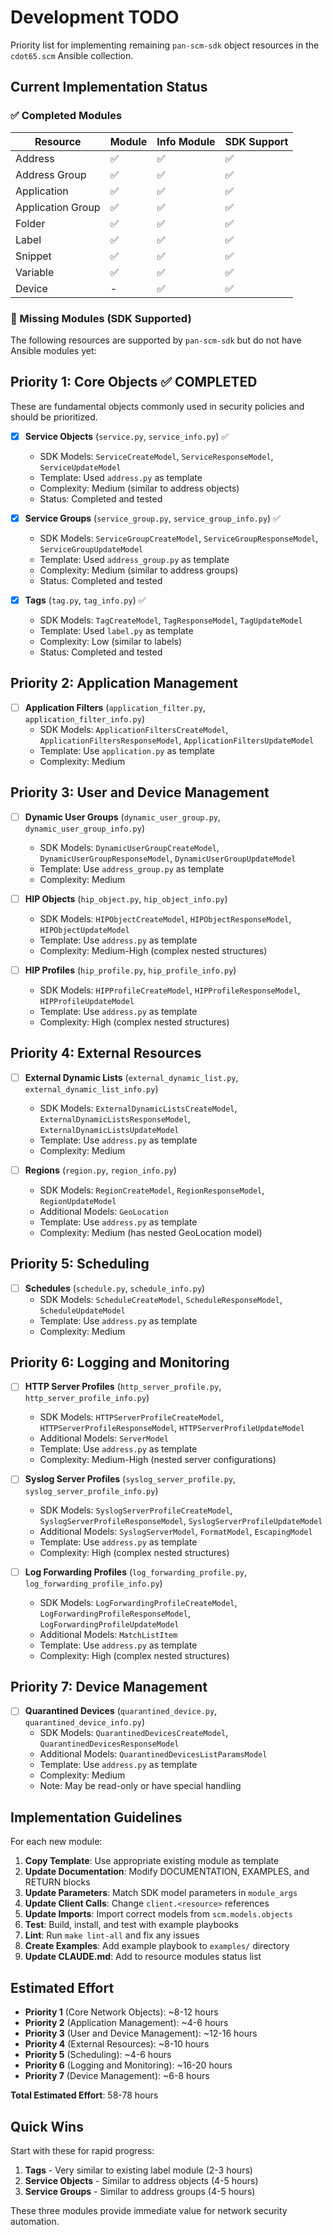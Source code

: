 # Development TODO

Priority list for implementing remaining `pan-scm-sdk` object resources in the `cdot65.scm` Ansible collection.

## Current Implementation Status

### ✅ Completed Modules

| Resource | Module | Info Module | SDK Support |
|----------|--------|-------------|-------------|
| Address | ✅ | ✅ | ✅ |
| Address Group | ✅ | ✅ | ✅ |
| Application | ✅ | ✅ | ✅ |
| Application Group | ✅ | ✅ | ✅ |
| Folder | ✅ | ✅ | ✅ |
| Label | ✅ | ✅ | ✅ |
| Snippet | ✅ | ✅ | ✅ |
| Variable | ✅ | ✅ | ✅ |
| Device | - | ✅ | ✅ |

### 🔴 Missing Modules (SDK Supported)

The following resources are supported by `pan-scm-sdk` but do not have Ansible modules yet:

## Priority 1: Core Objects ✅ COMPLETED

These are fundamental objects commonly used in security policies and should be prioritized.

- [x] **Service Objects** (`service.py`, `service_info.py`) ✅
  - SDK Models: `ServiceCreateModel`, `ServiceResponseModel`, `ServiceUpdateModel`
  - Template: Used `address.py` as template
  - Complexity: Medium (similar to address objects)
  - Status: Completed and tested

- [x] **Service Groups** (`service_group.py`, `service_group_info.py`) ✅
  - SDK Models: `ServiceGroupCreateModel`, `ServiceGroupResponseModel`, `ServiceGroupUpdateModel`
  - Template: Used `address_group.py` as template
  - Complexity: Medium (similar to address groups)
  - Status: Completed and tested

- [x] **Tags** (`tag.py`, `tag_info.py`) ✅
  - SDK Models: `TagCreateModel`, `TagResponseModel`, `TagUpdateModel`
  - Template: Used `label.py` as template
  - Complexity: Low (similar to labels)
  - Status: Completed and tested

## Priority 2: Application Management

- [ ] **Application Filters** (`application_filter.py`, `application_filter_info.py`)
  - SDK Models: `ApplicationFiltersCreateModel`, `ApplicationFiltersResponseModel`, `ApplicationFiltersUpdateModel`
  - Template: Use `application.py` as template
  - Complexity: Medium

## Priority 3: User and Device Management

- [ ] **Dynamic User Groups** (`dynamic_user_group.py`, `dynamic_user_group_info.py`)
  - SDK Models: `DynamicUserGroupCreateModel`, `DynamicUserGroupResponseModel`, `DynamicUserGroupUpdateModel`
  - Template: Use `address_group.py` as template
  - Complexity: Medium

- [ ] **HIP Objects** (`hip_object.py`, `hip_object_info.py`)
  - SDK Models: `HIPObjectCreateModel`, `HIPObjectResponseModel`, `HIPObjectUpdateModel`
  - Template: Use `address.py` as template
  - Complexity: Medium-High (complex nested structures)

- [ ] **HIP Profiles** (`hip_profile.py`, `hip_profile_info.py`)
  - SDK Models: `HIPProfileCreateModel`, `HIPProfileResponseModel`, `HIPProfileUpdateModel`
  - Template: Use `address.py` as template
  - Complexity: High (complex nested structures)

## Priority 4: External Resources

- [ ] **External Dynamic Lists** (`external_dynamic_list.py`, `external_dynamic_list_info.py`)
  - SDK Models: `ExternalDynamicListsCreateModel`, `ExternalDynamicListsResponseModel`, `ExternalDynamicListsUpdateModel`
  - Template: Use `address.py` as template
  - Complexity: Medium

- [ ] **Regions** (`region.py`, `region_info.py`)
  - SDK Models: `RegionCreateModel`, `RegionResponseModel`, `RegionUpdateModel`
  - Additional Models: `GeoLocation`
  - Template: Use `address.py` as template
  - Complexity: Medium (has nested GeoLocation model)

## Priority 5: Scheduling

- [ ] **Schedules** (`schedule.py`, `schedule_info.py`)
  - SDK Models: `ScheduleCreateModel`, `ScheduleResponseModel`, `ScheduleUpdateModel`
  - Template: Use `address.py` as template
  - Complexity: Medium

## Priority 6: Logging and Monitoring

- [ ] **HTTP Server Profiles** (`http_server_profile.py`, `http_server_profile_info.py`)
  - SDK Models: `HTTPServerProfileCreateModel`, `HTTPServerProfileResponseModel`, `HTTPServerProfileUpdateModel`
  - Additional Models: `ServerModel`
  - Template: Use `address.py` as template
  - Complexity: Medium-High (nested server configurations)

- [ ] **Syslog Server Profiles** (`syslog_server_profile.py`, `syslog_server_profile_info.py`)
  - SDK Models: `SyslogServerProfileCreateModel`, `SyslogServerProfileResponseModel`, `SyslogServerProfileUpdateModel`
  - Additional Models: `SyslogServerModel`, `FormatModel`, `EscapingModel`
  - Template: Use `address.py` as template
  - Complexity: High (complex nested structures)

- [ ] **Log Forwarding Profiles** (`log_forwarding_profile.py`, `log_forwarding_profile_info.py`)
  - SDK Models: `LogForwardingProfileCreateModel`, `LogForwardingProfileResponseModel`, `LogForwardingProfileUpdateModel`
  - Additional Models: `MatchListItem`
  - Template: Use `address.py` as template
  - Complexity: High (complex nested structures)

## Priority 7: Device Management

- [ ] **Quarantined Devices** (`quarantined_device.py`, `quarantined_device_info.py`)
  - SDK Models: `QuarantinedDevicesCreateModel`, `QuarantinedDevicesResponseModel`
  - Additional Models: `QuarantinedDevicesListParamsModel`
  - Template: Use `address.py` as template
  - Complexity: Medium
  - Note: May be read-only or have special handling

## Implementation Guidelines

For each new module:

1. **Copy Template**: Use appropriate existing module as template
2. **Update Documentation**: Modify DOCUMENTATION, EXAMPLES, and RETURN blocks
3. **Update Parameters**: Match SDK model parameters in `module_args`
4. **Update Client Calls**: Change `client.<resource>` references
5. **Update Imports**: Import correct models from `scm.models.objects`
6. **Test**: Build, install, and test with example playbooks
7. **Lint**: Run `make lint-all` and fix any issues
8. **Create Examples**: Add example playbook to `examples/` directory
9. **Update CLAUDE.md**: Add to resource modules status list

## Estimated Effort

- **Priority 1** (Core Network Objects): ~8-12 hours
- **Priority 2** (Application Management): ~4-6 hours
- **Priority 3** (User and Device Management): ~12-16 hours
- **Priority 4** (External Resources): ~8-10 hours
- **Priority 5** (Scheduling): ~4-6 hours
- **Priority 6** (Logging and Monitoring): ~16-20 hours
- **Priority 7** (Device Management): ~6-8 hours

**Total Estimated Effort**: 58-78 hours

## Quick Wins

Start with these for rapid progress:

1. **Tags** - Very similar to existing label module (2-3 hours)
2. **Service Objects** - Similar to address objects (4-5 hours)
3. **Service Groups** - Similar to address groups (4-5 hours)

These three modules provide immediate value for network security automation.

